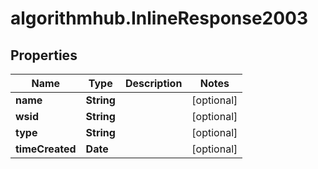 # algorithmhub.InlineResponse2003

## Properties
Name | Type | Description | Notes
------------ | ------------- | ------------- | -------------
**name** | **String** |  | [optional] 
**wsid** | **String** |  | [optional] 
**type** | **String** |  | [optional] 
**timeCreated** | **Date** |  | [optional] 



